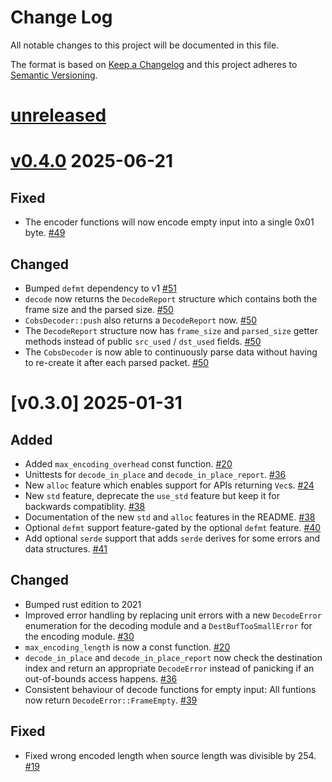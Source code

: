 Change Log
=======

All notable changes to this project will be documented in this file.

The format is based on [Keep a Changelog](http://keepachangelog.com/)
and this project adheres to [Semantic Versioning](http://semver.org/).

# [unreleased]

# [v0.4.0] 2025-06-21

## Fixed

- The encoder functions will now encode empty input into a single 0x01 byte.
  [#49](https://github.com/jamesmunns/cobs.rs/pull/49)

## Changed

- Bumped `defmt` dependency to v1
  [#51](https://github.com/jamesmunns/cobs.rs/pull/51)
- `decode` now returns the `DecodeReport` structure which contains both the frame size
  and the parsed size.
  [#50](https://github.com/jamesmunns/cobs.rs/pull/50)
- `CobsDecoder::push` also returns a `DecodeReport` now.
  [#50](https://github.com/jamesmunns/cobs.rs/pull/50)
- The `DecodeReport` structure now has `frame_size` and `parsed_size` getter methods instead
  of public `src_used` / `dst_used` fields.
  [#50](https://github.com/jamesmunns/cobs.rs/pull/50)
- The `CobsDecoder` is now able to continuously parse data without having to re-create
  it after each parsed packet.
  [#50](https://github.com/jamesmunns/cobs.rs/pull/50)

# [v0.3.0] 2025-01-31

## Added

- Added `max_encoding_overhead` const function.
  [#20](https://github.com/jamesmunns/cobs.rs/pull/20)
- Unittests for `decode_in_place` and `decode_in_place_report`.
  [#36](https://github.com/jamesmunns/cobs.rs/pull/36)
- New `alloc` feature which enables support for APIs returning `Vec`s.
  [#24](https://github.com/jamesmunns/cobs.rs/pull/24)
- New `std` feature, deprecate the `use_std` feature but keep it for backwards compatiblity.
  [#38](https://github.com/jamesmunns/cobs.rs/pull/38)
- Documentation of the new `std` and `alloc` features in the README.
  [#38](https://github.com/jamesmunns/cobs.rs/pull/38)
- Optional `defmt` support feature-gated by the optional `defmt` feature.
  [#40](https://github.com/jamesmunns/cobs.rs/pull/40)
- Add optional `serde` support that adds `serde` derives for some errors and data structures.
  [#41](https://github.com/jamesmunns/cobs.rs/pull/41)

## Changed

- Bumped rust edition to 2021
- Improved error handling by replacing unit errors with a new `DecodeError` enumeration for
  the decoding module and a `DestBufTooSmallError` for the encoding module.
  [#30](https://github.com/jamesmunns/cobs.rs/pull/30)
- `max_encoding_length` is now a const function. [#20](https://github.com/jamesmunns/cobs.rs/pull/20)
- `decode_in_place` and `decode_in_place_report` now check the destination index and return
  an appropriate `DecodeError` instead of panicking if an out-of-bounds access happens.
  [#36](https://github.com/jamesmunns/cobs.rs/pull/36)
- Consistent behaviour of decode functions for empty input: All funtions now return
  `DecodeError::FrameEmpty`.
  [#39](https://github.com/jamesmunns/cobs.rs/pull/39)

## Fixed

- Fixed wrong encoded length when source length was divisible by 254.
  [#19](https://github.com/jamesmunns/cobs.rs/issues/19)

[unreleased]: https://github.com/jamesmunns/cobs.rs/compare/v0.4.0...HEAD
[v0.4.0]: https://github.com/jamesmunns/cobs.rs/compare/v0.3.0...v0.4.0
